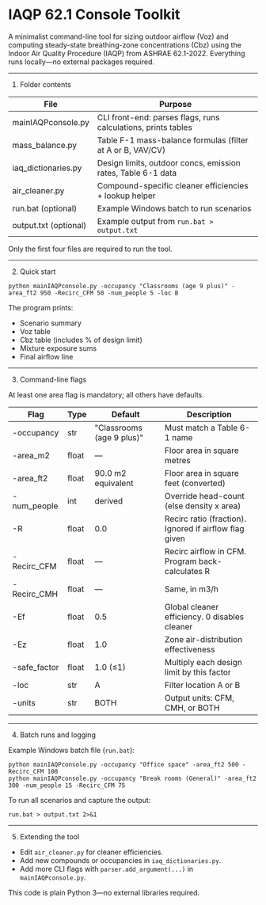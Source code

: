 # IAQP 62.1 Console Toolkit

A minimalist command-line tool for sizing outdoor airflow (Voz) and computing steady-state breathing-zone concentrations (Cbz) using the Indoor Air Quality Procedure (IAQP) from ASHRAE 62.1-2022. Everything runs locally—no external packages required.

-------------------------------------------------------------------------------
1. Folder contents

| File                | Purpose                                                      |
|---------------------|--------------------------------------------------------------|
| mainIAQPconsole.py  | CLI front-end: parses flags, runs calculations, prints tables|
| mass_balance.py     | Table F-1 mass-balance formulas (filter at A or B, VAV/CV)   |
| iaq_dictionaries.py | Design limits, outdoor concs, emission rates, Table 6-1 data |
| air_cleaner.py      | Compound-specific cleaner efficiencies + lookup helper        |
| run.bat   (optional)| Example Windows batch to run scenarios                       |
| output.txt (optional)| Example output from `run.bat > output.txt`                  |

Only the first four files are required to run the tool.

-------------------------------------------------------------------------------
2. Quick start

```
python mainIAQPconsole.py -occupancy "Classrooms (age 9 plus)" -area_ft2 950 -Recirc_CFM 50 -num_people 5 -loc B
```

The program prints:

- Scenario summary
- Voz table
- Cbz table (includes % of design limit)
- Mixture exposure sums
- Final airflow line

-------------------------------------------------------------------------------
3. Command-line flags

At least one area flag is mandatory; all others have defaults.

| Flag          | Type    | Default                 | Description                                  |
|---------------|---------|-------------------------|----------------------------------------------|
| -occupancy    | str     | "Classrooms (age 9 plus)" | Must match a Table 6-1 name                  |
| -area_m2      | float   | —                       | Floor area in square metres                  |
| -area_ft2     | float   | 90.0 m2 equivalent      | Floor area in square feet (converted)        |
| -num_people   | int     | derived                 | Override head-count (else density x area)    |
| -R            | float   | 0.0                     | Recirc ratio (fraction). Ignored if airflow flag given |
| -Recirc_CFM   | float   | —                       | Recirc airflow in CFM. Program back-calculates R |
| -Recirc_CMH   | float   | —                       | Same, in m3/h                                |
| -Ef           | float   | 0.5                     | Global cleaner efficiency. 0 disables cleaner|
| -Ez           | float   | 1.0                     | Zone air-distribution effectiveness          |
| -safe_factor  | float   | 1.0 (≤1)                | Multiply each design limit by this factor    |
| -loc          | str     | A                       | Filter location A or B                       |
| -units        | str     | BOTH                    | Output units: CFM, CMH, or BOTH              |

-------------------------------------------------------------------------------
4. Batch runs and logging

Example Windows batch file (`run.bat`):

```
python mainIAQPconsole.py -occupancy "Office space" -area_ft2 500 -Recirc_CFM 100
python mainIAQPconsole.py -occupancy "Break rooms (General)" -area_ft2 300 -num_people 15 -Recirc_CFM 75
```

To run all scenarios and capture the output:

```
run.bat > output.txt 2>&1
```

-------------------------------------------------------------------------------
5. Extending the tool

- Edit `air_cleaner.py` for cleaner efficiencies.
- Add new compounds or occupancies in `iaq_dictionaries.py`.
- Add more CLI flags with `parser.add_argument(...)` in `mainIAQPconsole.py`.

This code is plain Python 3—no external libraries required.
